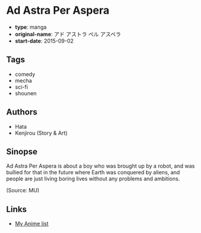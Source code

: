 # Ad Astra Per Aspera

-   **type**: manga
-   **original-name**: アド アストラ ペル アスペラ
-   **start-date**: 2015-09-02

## Tags

-   comedy
-   mecha
-   sci-fi
-   shounen

## Authors

-   Hata
-   Kenjirou (Story & Art)

## Sinopse

Ad Astra Per Aspera is about a boy who was brought up by a robot, and was bullied for that in the future where Earth was conquered by aliens, and people are just living boring lives without any problems and ambitions.

(Source: MU)

## Links

-   [My Anime list](https://myanimelist.net/manga/92627/Ad_Astra_Per_Aspera)
